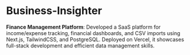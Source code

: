 # Business-Insighter
**Finance Management Platform**:   Developed a SaaS platform for income/expense tracking, financial dashboards, and CSV imports using Next.js, TailwindCSS, and PostgreSQL. Deployed on Vercel, it showcases full-stack development and efficient data management skills.
